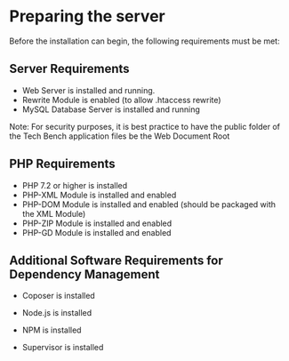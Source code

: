 # Preparing the server

Before the installation can begin, the following requirements must be met:

## Server Requirements

* Web Server is installed and running.
* Rewrite Module is enabled (to allow .htaccess rewrite)
* MySQL Database Server is installed and running

Note:  For security purposes, it is best practice to have the public folder of the Tech Bench application files be the Web Document Root

## PHP Requirements

* PHP 7.2 or higher is installed
* PHP-XML Module is installed and enabled
* PHP-DOM Module is installed and enabled (should be packaged with the XML Module)
* PHP-ZIP Module is installed and enabled
* PHP-GD Module is installed and enabled

## Additional Software Requirements for Dependency Management

* Coposer is installed
* Node.js is installed
* NPM is installed



* Supervisor is installed